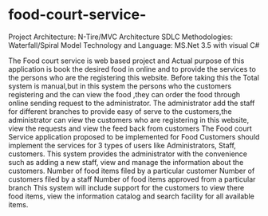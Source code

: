 # food-court-service-
Project Architecture: N-Tire/MVC Architecture
SDLC Methodologies: Waterfall/Spiral Model
Technology and Language: MS.Net 3.5 with visual C#

The Food court service is web based project and  Actual purpose of this application is book the desired food in online and to provide the services to the persons who are the 
registering this website.
Before taking this the Total system is manual,but in this system the persons who the customers registering and the can view the food  ,they can order the food through online
sending request to the administrator.
The administrator add the staff for different branches to provide easy of serve to the customers,the administrator can view the customers who are  registering in this website,
view the requests and view the feed back from customers
The Food court Service application proposed to be implemented for Food Customers should implement the services for 3 types of users like Administrators, Staff, customers.
This system provides the administrator with the convenience such as adding a new staff, view and manage the information about the customers.
   Number of food items filed by a particular customer
   Number of customers filed by a staff
   Number of food items approved from a particular branch
This system will include support for the customers to view there food items, view the information catalog and search facility for all available items.
